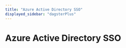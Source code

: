 ```yaml
---
title: "Azure Active Directory SSO"
displayed_sidebar: "dagsterPlus"
---
```


# Azure Active Directory SSO